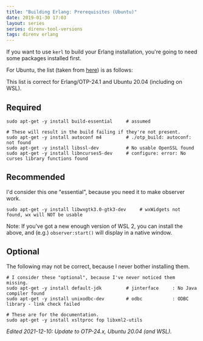 ```yaml
---
title: "Building Erlang: Prerequisites (Ubuntu)"
date: 2019-01-30 17:03
layout: series
series: direnv-tool-versions
tags: direnv erlang
---
```


If you want to use `kerl` to build your Erlang installation, you're going to
need some packages installed first.

For Ubuntu, the list (taken from [here](http://erlang.org/pipermail/erlang-questions/2017-October/093855.html)) is as follows:

This list is correct for Erlang/OTP-24.1 and Ubuntu 20.04 (including on WSL).

## Required

```
sudo apt-get -y install build-essential     # assumed

# These will result in the build failing if they're not present.
sudo apt-get -y install autoconf m4         # ./otp_build: autoconf: not found
sudo apt-get -y install libssl-dev          # No usable OpenSSL found
sudo apt-get -y install libncurses5-dev     # configure: error: No curses library functions found
```

## Recommended

I'd consider this one "essential", because you need it to make observer work.

```
sudo apt-get -y install libwxgtk3.0-gtk3-dev     # wxWidgets not found, wx will NOT be usable
```

Note: If you've got a new enough version of WSL 2, you can install the above, and (e.g.) `observer:start()` will display in a native window.

## Optional

The following may not be correct, because I never bother installing them.

```
# I consider these "optional", because I've never noticed them missing.
sudo apt-get -y install default-jdk         # jinterface     : No Java compiler found
sudo apt-get -y install unixodbc-dev        # odbc           : ODBC library - link check failed

# These are for the documentation.
sudo apt-get -y install xsltproc fop libxml2-utils
```

_Edited 2021-12-10: Update to OTP-24.x, Ubuntu 20.04 (and WSL)._
